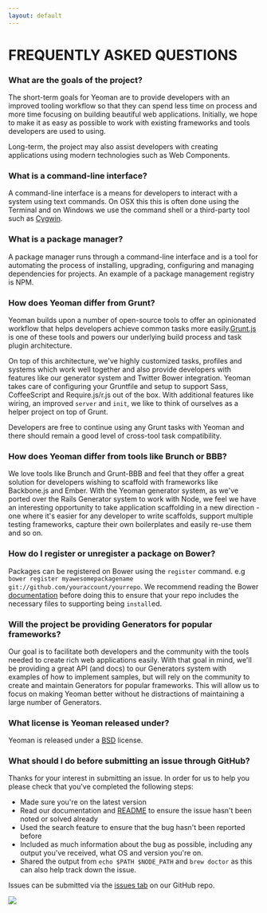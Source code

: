 ```yaml
---
layout: default
---
```


# FREQUENTLY ASKED QUESTIONS


### What are the goals of the project?

The short-term goals for Yeoman are to provide developers with an improved tooling workflow so that they can spend less time on process and more time focusing on building beautiful web applications. Initially, we hope to make it as easy as possible to work with existing frameworks and tools developers are used to using.

Long-term, the project may also assist developers with creating applications using modern technologies such as Web Components.

### What is a command-line interface?

A command-line interface is a means for developers to interact with a system using text commands. On OSX this this is often done using the Terminal and on Windows we use the command shell or a third-party tool such as [Cygwin](http://www.cygwin.com).


### What is a package manager?

A package manager runs through a command-line interface and is a tool for automating the process of installing, upgrading, configuring and managing dependencies for projects. An example of a package management registry is NPM.


### How does Yeoman differ from Grunt?

Yeoman builds upon a number of open-source tools to offer an opinionated workflow that helps developers achieve common tasks more easily.[Grunt.js](http://gruntjs.com) is one of these tools and powers our underlying build process and task plugin architecture.

On top of this architecture, we've highly customized tasks, profiles and systems which work well together and also provide developers with features like our generator system and Twitter Bower integration. Yeoman takes care of configuring your Gruntfile and setup to support Sass, CoffeeScript and Require.js/r.js out of the box. With additional features like wiring, an improved `server` and `init`, we like to think of ourselves as a helper project on top of Grunt.

Developers are free to continue using any Grunt tasks with Yeoman and there should remain a good level of cross-tool task compatibility.

### How does Yeoman differ from tools like Brunch or BBB?

We love tools like Brunch and Grunt-BBB and feel that they offer a great solution for developers wishing to scaffold with frameworks like Backbone.js and Ember. With the Yeoman generator system, as we've ported over the Rails Generator system to work with Node, we feel we have an interesting opportunity to take application scaffolding in a new direction - one where it's easier for any developer to write scaffolds, support multiple testing frameworks, capture their own boilerplates and easily re-use them and so on.

### How do I register or unregister a package on Bower?

Packages can be registered on Bower using the `register` command. e.g `bower register myawesomepackagename git://github.com/youraccount/yourrepo`. We recommend reading the Bower [documentation](https://github.com/twitter/bower) before doing this to ensure that your repo includes the necessary files to supporting being `install`ed.



### Will the project be providing Generators for popular frameworks?

Our goal is to facilitate both developers and the community with the tools needed to create rich web applications easily. With that goal in mind, we'll be providing a great API (and docs) to our Generators system with examples of how to implement samples, but will rely on the community to create and maintain Generators for popular frameworks. This will allow us to focus on making Yeoman better without he distractions of maintaining a large number of Generators.


### What license is Yeoman released under?

Yeoman is released under a [BSD](http://opensource.org/licenses/bsd-license.php/) license.

### What should I do before submitting an issue through GitHub?

Thanks for your interest in submitting an issue. In order for us to help you please check that you've completed the following steps:

* Made sure you're on the latest version
* Read our documentation and [README](https://github.com/yeoman/yeoman/blob/master/readme.md) to ensure the issue hasn't been noted or solved already
* Used the search feature to ensure that the bug hasn't been reported before
* Included as much information about the bug as possible, including any output you've received, what OS and version you're on.
* Shared the output from `echo $PATH $NODE_PATH` and `brew doctor` as this can also help track down the issue.

Issues can be submitted via the [issues tab](https://github.com/yeoman/yeoman/issues) on our GitHub repo.

<img src="img/yeoman-009.png" class="character"/>


